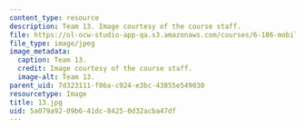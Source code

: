 ```yaml
---
content_type: resource
description: Team 13. Image courtesy of the course staff.
file: https://ol-ocw-studio-app-qa.s3.amazonaws.com/courses/6-186-mobile-autonomous-systems-laboratory-january-iap-2005/5a079a9209b641dc84250d32acba47df_13.jpg
file_type: image/jpeg
image_metadata:
  caption: Team 13.
  credit: Image courtesy of the course staff.
  image-alt: Team 13.
parent_uid: 7d323111-f06a-c924-e3bc-43855e549030
resourcetype: Image
title: 13.jpg
uid: 5a079a92-09b6-41dc-8425-0d32acba47df
---
```

